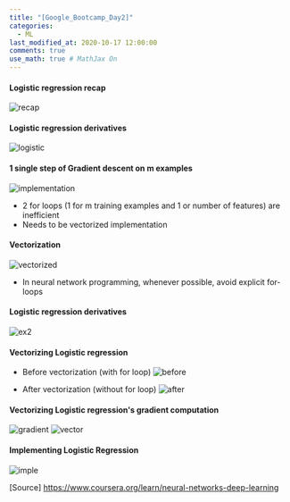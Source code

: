 ```yaml
---
title: "[Google_Bootcamp_Day2]"
categories: 
  - ML
last_modified_at: 2020-10-17 12:00:00
comments: true
use_math: true # MathJax On
---
```


#### Logistic regression recap

![recap](https://user-images.githubusercontent.com/62474292/102706941-b4960880-42d9-11eb-9344-6f723b0fee7c.png)

#### Logistic regression derivatives
![logistic](https://user-images.githubusercontent.com/62474292/102706942-b52e9f00-42d9-11eb-9c2a-63bc05f103af.png)

#### 1 single step of Gradient descent on m examples
![implementation](https://user-images.githubusercontent.com/62474292/102707805-70a70180-42e1-11eb-83af-ebb823cdc638.png)

- 2 for loops (1 for m training examples and 1 or number of features) are inefficient
- Needs to be vectorized implementation

#### Vectorization
![vectorized](https://user-images.githubusercontent.com/62474292/102708028-4c4c2480-42e3-11eb-9865-db5941c5d83b.png)

- In neural network programming, whenever possible, avoid explicit for-loops

#### Logistic regression derivatives
![ex2](https://user-images.githubusercontent.com/62474292/102708030-4ce4bb00-42e3-11eb-9d8e-002516b4361c.png)

#### Vectorizing Logistic regression
- Before vectorization (with for loop)
![before](https://user-images.githubusercontent.com/62474292/102710959-9809c880-42f9-11eb-8ccb-2ae07854bae1.png)

- After vectorization (without for loop)
![after](https://user-images.githubusercontent.com/62474292/102710960-993af580-42f9-11eb-914d-a8aa74bd13f0.png)

#### Vectorizing Logistic regression's gradient computation
![gradient](https://user-images.githubusercontent.com/62474292/102711031-0babd580-42fa-11eb-88f4-3d1dc302e1d4.png)
![vector](https://user-images.githubusercontent.com/62474292/102711130-c6d46e80-42fa-11eb-89e4-774c6f83c4a6.png)

#### Implementing Logistic Regression
![imple](https://user-images.githubusercontent.com/62474292/102711129-c4721480-42fa-11eb-8140-b18b6ff5fdb4.png)



[Source] https://www.coursera.org/learn/neural-networks-deep-learning

